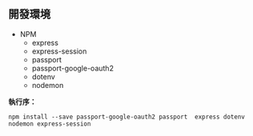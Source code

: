 ## 開發環境
 - NPM
   - express
   - express-session
   - passport
   - passport-google-oauth2
   - dotenv
   - nodemon
   
**執行序：**
```
npm install --save passport-google-oauth2 passport  express dotenv nodemon express-session
```